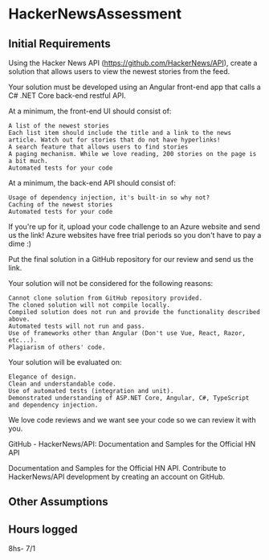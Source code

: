 # HackerNewsAssessment

## Initial Requirements

Using the Hacker News API (https://github.com/HackerNews/API), create a solution that allows users to view the newest stories from the feed.

Your solution must be developed using an Angular front-end app that calls a C# .NET Core back-end restful API.

At a minimum, the front-end UI should consist of:

	A list of the newest stories
	Each list item should include the title and a link to the news article. Watch out for stories that do not have hyperlinks!
	A search feature that allows users to find stories
	A paging mechanism. While we love reading, 200 stories on the page is a bit much.
	Automated tests for your code
 

At a minimum, the back-end API should consist of:

	Usage of dependency injection, it's built-in so why not?
	Caching of the newest stories
	Automated tests for your code
 

If you're up for it, upload your code challenge to an Azure website and send us the link! 
Azure websites have free trial periods so you don't have to pay a dime :)

Put the final solution in a GitHub repository for our review and send us the link.

Your solution will not be considered for the following reasons:

	Cannot clone solution from GitHub repository provided.
	The cloned solution will not compile locally.
	Compiled solution does not run and provide the functionality described above.
	Automated tests will not run and pass.
	Use of frameworks other than Angular (Don't use Vue, React, Razor, etc...).
	Plagiarism of others' code.
	
Your solution will be evaluated on:

	Elegance of design.
	Clean and understandable code.
	Use of automated tests (integration and unit).
	Demonstrated understanding of ASP.NET Core, Angular, C#, TypeScript and dependency injection.

We love code reviews and we want see your code so we can review it with you.

GitHub - HackerNews/API: Documentation and Samples for the Official HN API

Documentation and Samples for the Official HN API. Contribute to HackerNews/API development by creating an account on GitHub.

## Other Assumptions


## Hours logged
8hs- 7/1